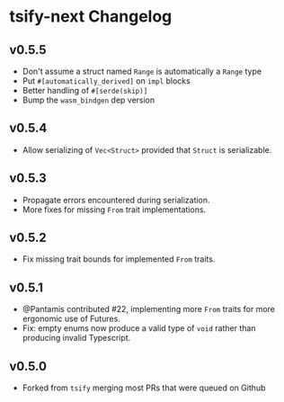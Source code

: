 # tsify-next Changelog

## v0.5.5

- Don't assume a struct named `Range` is automatically a `Range` type
- Put `#[automatically_derived]` on `impl` blocks
- Better handling of `#[serde(skip)]`
- Bump the `wasm_bindgen` dep version

## v0.5.4

-  Allow serializing of `Vec<Struct>` provided that `Struct` is serializable.

## v0.5.3

-   Propagate errors encountered during serialization.
-   More fixes for missing `From` trait implementations.

## v0.5.2

-   Fix missing trait bounds for implemented `From` traits.

## v0.5.1

-   @Pantamis contributed #22, implementing more `From` traits for more ergonomic use of Futures.
-   Fix: empty enums now produce a valid type of `void` rather than producing invalid Typescript.

## v0.5.0

-   Forked from `tsify` merging most PRs that were queued on Github
